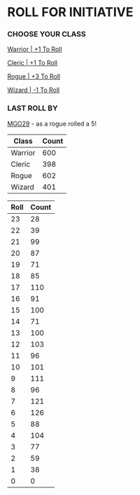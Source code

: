 # ROLL FOR INITIATIVE
### CHOOSE YOUR CLASS

[Warrior | +1 To Roll](https://github.com/benjaminsampica/benjaminsampica/issues/new?title=roll%7Cwarrior&body=Just+click+%27Submit+new+issue%27.)

[Cleric | +1 To Roll](https://github.com/benjaminsampica/benjaminsampica/issues/new?title=roll%7Ccleric&body=Just+click+%27Submit+new+issue%27.)

[Rogue | +3 To Roll](https://github.com/benjaminsampica/benjaminsampica/issues/new?title=roll%7Crogue&body=Just+click+%27Submit+new+issue%27.)

[Wizard | -1 To Roll](https://github.com/benjaminsampica/benjaminsampica/issues/new?title=roll%7Cwizard&body=Just+click+%27Submit+new+issue%27.)
### LAST ROLL BY
[MGO29](https://www.github.com/MGO29) - as a rogue rolled a 5!

|Class|Count|
|-|-|
|Warrior|600|
|Cleric|398|
|Rogue|602|
|Wizard|401|

|Roll|Count|
|-|-|
|23|28
|22|39
|21|99
|20|87
|19|71
|18|85
|17|110
|16|91
|15|100
|14|71
|13|100
|12|103
|11|96
|10|101
|9|111
|8|96
|7|121
|6|126
|5|88
|4|104
|3|77
|2|59
|1|38
|0|0
